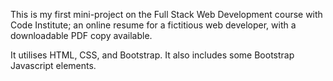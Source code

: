 
This is my first mini-project on the Full Stack Web Development course with Code Institute;
an online resume for a fictitious web developer, with a downloadable PDF copy available. 

It utilises HTML, CSS, and Bootstrap. It also includes some Bootstrap Javascript elements.
